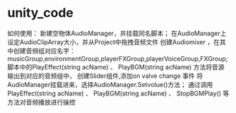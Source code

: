 # unity_code
如何使用：
新建空物体AudioManager，并挂载同名脚本；
在AudioManager上设定AudioClipArray大小，并从Project中拖拽音频文件
创建Audiomixer ，在其中创建音频组对应名字：musicGroup,environmentGroup,playerFXGroup,playerVoiceGroup,FXGroup;
脚本中的PlayEffect(string acName) 、 PlayBGM(string acName) 方法将音源输出到对应的音频组中，
创建Slider组件,添加on valve change 事件 将AudioManager挂载进来，选择AudioManager.Setvolue()方法；
通过调用 PlayEffect(string acName) 、 PlayBGM(string acName) 、 StopBGMPlay() 等方法对音频播放进行操控
